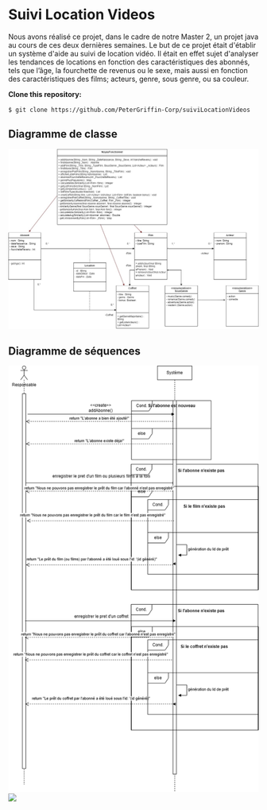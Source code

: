 # Suivi Location Videos

Nous avons réalisé ce projet, dans le cadre de notre Master 2, un projet java au cours de ces deux dernières semaines. Le but de ce projet était d'établir un système d'aide au suivi de location vidéo. Il était en effet sujet d'analyser les tendances de locations en fonction des caractéristiques des abonnés, tels que l’âge, la fourchette de revenus ou le sexe, mais aussi en fonction des caractéristiques des films; acteurs, genre, sous genre, ou sa couleur. 

**Clone this repository:**
```
$ git clone https://github.com/PeterGriffin-Corp/suiviLocationVideos
```

<h2>Diagramme de classe</h2>
<img src="img/diagramme de classe.jpeg">

<h2>Diagramme de séquences</h2>
<img src="img/Diagramme de séquences-Interaction abonné.drawio (1).png">
<img src="img/Diagramme de séquences-Interactions Films.drawio.png">
